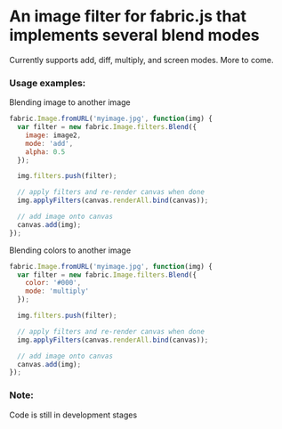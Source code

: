 # An image filter for fabric.js that implements several blend modes

Currently supports add, diff, multiply, and screen modes. More to come.

### Usage examples:

Blending image to another image

```javascript
fabric.Image.fromURL('myimage.jpg', function(img) {
  var filter = new fabric.Image.filters.Blend({
    image: image2,
    mode: 'add',
    alpha: 0.5
  });

  img.filters.push(filter);

  // apply filters and re-render canvas when done
  img.applyFilters(canvas.renderAll.bind(canvas));

  // add image onto canvas
  canvas.add(img);
});

```

Blending colors to another image

```javascript
fabric.Image.fromURL('myimage.jpg', function(img) {
  var filter = new fabric.Image.filters.Blend({
    color: '#000',
    mode: 'multiply'
  });

  img.filters.push(filter);

  // apply filters and re-render canvas when done
  img.applyFilters(canvas.renderAll.bind(canvas));

  // add image onto canvas
  canvas.add(img);
});
```

### Note:

Code is still in development stages
